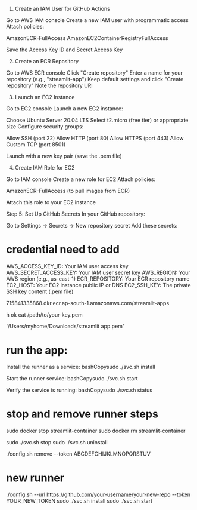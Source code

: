 
1. Create an IAM User for GitHub Actions

Go to AWS IAM console
Create a new IAM user with programmatic access
Attach policies:

AmazonECR-FullAccess
AmazonEC2ContainerRegistryFullAccess


Save the Access Key ID and Secret Access Key



2. Create an ECR Repository

Go to AWS ECR console
Click "Create repository"
Enter a name for your repository (e.g., "streamlit-app")
Keep default settings and click "Create repository"
Note the repository URI



3. Launch an EC2 Instance

Go to EC2 console
Launch a new EC2 instance:

Choose Ubuntu Server 20.04 LTS
Select t2.micro (free tier) or appropriate size
Configure security groups:

Allow SSH (port 22)
Allow HTTP (port 80)
Allow HTTPS (port 443)
Allow Custom TCP (port 8501)


Launch with a new key pair (save the .pem file)




4. Create IAM Role for EC2

Go to IAM console
Create a new role for EC2
Attach policies:

AmazonECR-FullAccess (to pull images from ECR)


Attach this role to your EC2 instance



Step 5: Set Up GitHub Secrets
In your GitHub repository:

Go to Settings → Secrets → New repository secret
Add these secrets:
# credential need to add 

AWS_ACCESS_KEY_ID: Your IAM user access key
AWS_SECRET_ACCESS_KEY: Your IAM user secret key
AWS_REGION: Your AWS region (e.g., us-east-1)
ECR_REPOSITORY: Your ECR repository name
EC2_HOST: Your EC2 instance public IP or DNS
EC2_SSH_KEY: The private SSH key content (.pem file)



715841335868.dkr.ecr.ap-south-1.amazonaws.com/streamlit-apps

h
ok 
cat /path/to/your-key.pem

'/Users/myhome/Downloads/streamlit app.pem'


# run the app:

Install the runner as a service:
bashCopysudo ./svc.sh install

Start the runner service:
bashCopysudo ./svc.sh start

Verify the service is running:
bashCopysudo ./svc.sh status







 # stop and remove runner steps 

sudo docker stop streamlit-container
sudo docker rm streamlit-container


sudo ./svc.sh stop
sudo ./svc.sh uninstall


./config.sh remove --token ABCDEFGHIJKLMNOPQRSTUV




# new runner 

./config.sh --url https://github.com/your-username/your-new-repo --token YOUR_NEW_TOKEN
sudo ./svc.sh install
sudo ./svc.sh start
